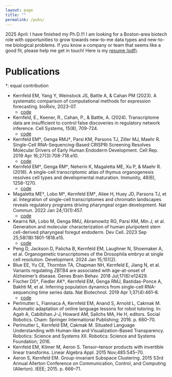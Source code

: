 ```yaml
---
layout: page
title: ""
permalink: /pubs/
---
```


2025 April: I have finished my Ph.D.!!! I am looking for a Boston-area biotech role with opportunities to grow towards new-to-me data types and new-to-me biological problems. If you know a company or team that seems like a good fit, please help me get in touch! Here is my [resume (pdf)](/files/Eric_Kernfeld_resume_2025_April.pdf).

# Publications

†: equal contribution

-  	Kernfeld EM, Yang Y, Weinstock JS, Battle A, & Cahan PM (2023). A systematic comparison of computational methods for expression forecasting. bioRxiv, 2023-07.
    - [code](https://github.com/ekernf01/perturbation_benchmarking)
- Kernfeld, E., Keener, R., Cahan, P., & Battle, A. (2024). Transcriptome data are insufficient to control false discoveries in regulatory network inference. Cell Systems, 15(8), 709-724.    
    - [code](https://github.com/ekernf01/knockoffs_paper)
- 	Kernfeld EM†, Genga RMJ†, Parsi KM, Parsons TJ, Ziller MJ, Maehr R. Single-Cell RNA-Sequencing-Based CRISPRi Screening Resolves Molecular Drivers of Early Human Endoderm Development. Cell Rep. 2019 Apr 16;27(3):708-718.e10.
    - [code](https://github.com/maehrlab/de_screen_analysis)
- Kernfeld EM†, Genga RM†, Neherin K, Magaletta ME, Xu P, & Maehr R. (2018). A single-cell transcriptomic atlas of thymus organogenesis resolves cell types and developmental maturation. Immunity, 48(6), 1258-1270.
    - [code](https://github.com/maehrlab/thymusatlasanalysis)
-  	Magaletta ME†, Lobo M†, Kernfeld EM†, Aliee H, Huey JD, Parsons TJ, et al. Integration of single-cell transcriptomes and chromatin landscapes reveals regulatory programs driving pharyngeal organ development. Nat Commun. 2022 Jan 24;13(1):457.
    - [code](https://github.com/maehrlab/pharyngeal_endoderm_development)
-  	Kearns NA, Lobo M, Genga RMJ, Abramowitz RG, Parsi KM, Min J, et al. Generation and molecular characterization of human pluripotent stem cell-derived pharyngeal foregut endoderm. Dev Cell. 2023 Sep 25;58(18):1801-1818.e15.
    - [code](https://github.com/maehrlab/cellmatch)
- 	Peng D, Jackson D, Palicha B, Kernfeld EM, Laughner N, Shoemaker A, et al. Organogenetic transcriptomes of the Drosophila embryo at single cell resolution. Development. 2024 Jan 15;151(2).
-  	Blue EE, Yu CE, Thornton TA, Chapman NH, Kernfeld E, Jiang N, et al. Variants regulating ZBTB4 are associated with age-at-onset of Alzheimer’s disease. Genes Brain Behav. 2018 Jul;17(6):e12429.
- 	Fischer DS†, Fiedler AK†, Kernfeld EM, Genga RMJ, Bastidas-Ponce A, Bakhti M, et al. Inferring population dynamics from single-cell RNA-sequencing time series data. Nat Biotechnol. 2019 Apr 1;37(4):461–8.
    - [code](https://github.com/theislab/pseudodynamics)
-  	Perlmutter L, Fiannaca A, Kernfeld EM, Anand S, Arnold L, Cakmak M. Automatic adaptation of online language lessons for robot tutoring. In: Agah A, Cabibihan J-J, Howard AM, Salichs MA, He H, editors. Social Robotics. Cham: Springer International Publishing; 2016. p. 660–70.
-  	Perlmutter L, Kernfeld EM, Cakmak M. Situated Language Understanding with Human-like and Visualization-Based Transparency. Robotics: Science and Systems XII. Robotics: Science and Systems Foundation; 2016.
-  	Kernfeld EM, Kilmer M, Aeron S. Tensor–tensor products with invertible linear transforms. Linear Algebra Appl. 2015 Nov;485:545–70.
-  	Aeron S, Kernfeld EM. Group-invariant Subspace Clustering. 2015 53rd Annual Allerton Conference on Communication, Control, and Computing (Allerton). IEEE; 2015. p. 666–71.

